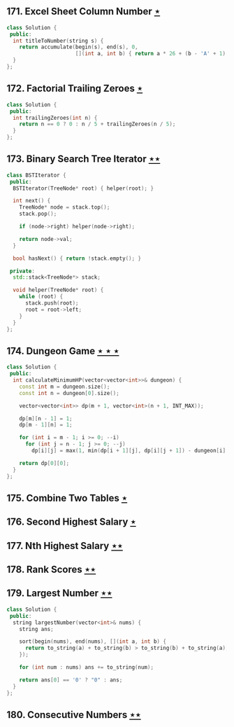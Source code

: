 ## 171. Excel Sheet Column Number [$\star$](https://leetcode.com/problems/excel-sheet-column-number)

```cpp
class Solution {
 public:
  int titleToNumber(string s) {
    return accumulate(begin(s), end(s), 0,
                      [](int a, int b) { return a * 26 + (b - 'A' + 1); });
  }
};
```

## 172. Factorial Trailing Zeroes [$\star$](https://leetcode.com/problems/factorial-trailing-zeroes)

```cpp
class Solution {
 public:
  int trailingZeroes(int n) {
    return n == 0 ? 0 : n / 5 + trailingZeroes(n / 5);
  }
};
```

## 173. Binary Search Tree Iterator [$\star\star$](https://leetcode.com/problems/binary-search-tree-iterator)

```cpp
class BSTIterator {
 public:
  BSTIterator(TreeNode* root) { helper(root); }

  int next() {
    TreeNode* node = stack.top();
    stack.pop();

    if (node->right) helper(node->right);

    return node->val;
  }

  bool hasNext() { return !stack.empty(); }

 private:
  std::stack<TreeNode*> stack;

  void helper(TreeNode* root) {
    while (root) {
      stack.push(root);
      root = root->left;
    }
  }
};
```

## 174. Dungeon Game [$\star\star\star$](https://leetcode.com/problems/dungeon-game)

```cpp
class Solution {
 public:
  int calculateMinimumHP(vector<vector<int>>& dungeon) {
    const int m = dungeon.size();
    const int n = dungeon[0].size();

    vector<vector<int>> dp(m + 1, vector<int>(n + 1, INT_MAX));

    dp[m][n - 1] = 1;
    dp[m - 1][n] = 1;

    for (int i = m - 1; i >= 0; --i)
      for (int j = n - 1; j >= 0; --j)
        dp[i][j] = max(1, min(dp[i + 1][j], dp[i][j + 1]) - dungeon[i][j]);

    return dp[0][0];
  }
};
```

## 175. Combine Two Tables [$\star$](https://leetcode.com/problems/combine-two-tables)

## 176. Second Highest Salary [$\star$](https://leetcode.com/problems/second-highest-salary)

## 177. Nth Highest Salary [$\star\star$](https://leetcode.com/problems/nth-highest-salary)

## 178. Rank Scores [$\star\star$](https://leetcode.com/problems/rank-scores)

## 179. Largest Number [$\star\star$](https://leetcode.com/problems/largest-number)

```cpp
class Solution {
 public:
  string largestNumber(vector<int>& nums) {
    string ans;

    sort(begin(nums), end(nums), [](int a, int b) {
      return to_string(a) + to_string(b) > to_string(b) + to_string(a);
    });

    for (int num : nums) ans += to_string(num);

    return ans[0] == '0' ? "0" : ans;
  }
};
```

## 180. Consecutive Numbers [$\star\star$](https://leetcode.com/problems/consecutive-numbers)
